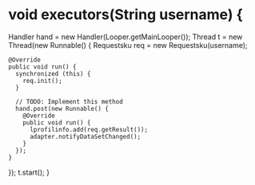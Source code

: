 # void executors(String username) {
  Handler hand = new Handler(Looper.getMainLooper());
  Thread t = new Thread(new Runnable() {
    Requestsku req = new Requestsku(username);

    @Override
    public void run() {
      synchronized (this) {
        req.init();
      }

      // TODO: Implement this method
      hand.post(new Runnable() {
        @Override
        public void run() {
          lprofilinfo.add(req.getResult());
          adapter.notifyDataSetChanged();
        }
      });
    }
  });
  t.start();
}
